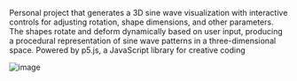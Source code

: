 Personal project that generates a 3D sine wave visualization with interactive controls for adjusting rotation, shape dimensions, and other parameters. The shapes rotate and deform dynamically based on user input, producing a procedural representation of sine wave patterns in a three-dimensional space. Powered by p5.js, a JavaScript library for creative coding

![image](https://github.com/user-attachments/assets/1bc39c46-8d63-4726-8408-d04173cd5b7e)
